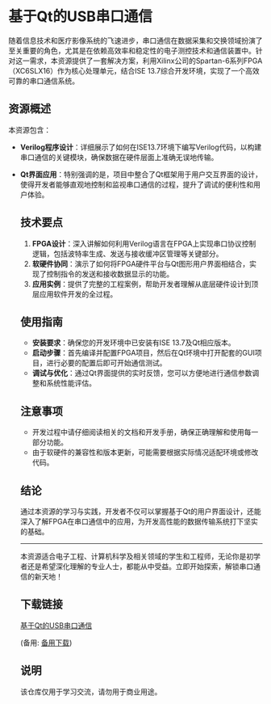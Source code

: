 # 基于Qt的USB串口通信

随着信息技术和医疗影像系统的飞速进步，串口通信在数据采集和交换领域扮演了至关重要的角色，尤其是在依赖高效率和稳定性的电子测控技术和通信装置中。针对这一需求，本资源提供了一套解决方案，利用Xilinx公司的Spartan-6系列FPGA（XC6SLX16）作为核心处理单元，结合ISE 13.7综合开发环境，实现了一个高效可靠的串口通信系统。

## 资源概述

本资源包含：

- **Verilog程序设计**：详细展示了如何在ISE13.7环境下编写Verilog代码，以构建串口通信的关键模块，确保数据在硬件层面上准确无误地传输。
- **Qt界面应用**：特别强调的是，项目中整合了Qt框架用于用户交互界面的设计，使得开发者能够直观地控制和监视串口通信的过程，提升了调试的便利性和用户体验。

  ## 技术要点

  1. **FPGA设计**：深入讲解如何利用Verilog语言在FPGA上实现串口协议控制逻辑，包括波特率生成、发送与接收缓冲区管理等关键部分。
  2. **软硬件协同**：演示了如何将FPGA硬件平台与Qt图形用户界面相结合，实现了控制指令的发送和接收数据显示的功能。
  3. **应用实例**：提供了完整的工程案例，帮助开发者理解从底层硬件设计到顶层应用软件开发的全过程。

  ## 使用指南

  - **安装要求**：确保您的开发环境中已安装有ISE 13.7及Qt相应版本。
  - **启动步骤**：首先编译并配置FPGA项目，然后在Qt环境中打开配套的GUI项目，进行必要的配置后即可开始通信测试。
  - **调试与优化**：通过Qt界面提供的实时反馈，您可以方便地进行通信参数调整和系统性能评估。

  ## 注意事项

  - 开发过程中请仔细阅读相关的文档和开发手册，确保正确理解和使用每一部分功能。
  - 由于软硬件的兼容性和版本更新，可能需要根据实际情况适配环境或修改代码。

  ## 结论

  通过本资源的学习与实践，开发者不仅可以掌握基于Qt的用户界面设计，还能深入了解FPGA在串口通信中的应用，为开发高性能的数据传输系统打下坚实的基础。

  ---

  本资源适合电子工程、计算机科学及相关领域的学生和工程师，无论你是初学者还是希望深化理解的专业人士，都能从中受益。立即开始探索，解锁串口通信的新天地！

  ## 下载链接
  [基于Qt的USB串口通信](https://pan.quark.cn/s/d93beda4b69d) 

  (备用: [备用下载](https://pan.baidu.com/s/1nkwzD2zeqQqhBQXrCU_YKQ?pwd=1234))

  ## 说明

  该仓库仅用于学习交流，请勿用于商业用途。
